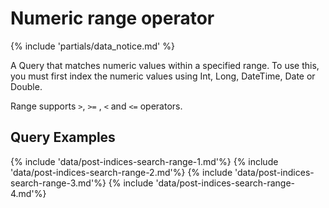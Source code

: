 # Numeric range operator

{% include 'partials/data_notice.md' %}

A Query that matches numeric values within a specified range. To use this, you
must first index the numeric values using Int, Long, DateTime, Date or Double.

<div class="tip">
Range supports <code>></code>, <code>>=</code> , <code>&lt;</code> and 
<code>&lt;=</code> operators.
</div>

## Query Examples
{% include 'data/post-indices-search-range-1.md'%}
{% include 'data/post-indices-search-range-2.md'%}
{% include 'data/post-indices-search-range-3.md'%}
{% include 'data/post-indices-search-range-4.md'%}
